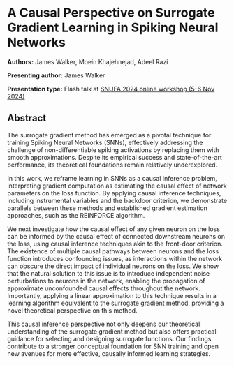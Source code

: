 # A Causal Perspective on Surrogate Gradient Learning in Spiking Neural Networks

**Authors:** James Walker, Moein Khajehnejad, Adeel Razi
                           
**Presenting author:** James Walker

**Presentation type:** Flash talk at [SNUFA 2024 online workshop (5-6 Nov 2024)](https://snufa.net/2024)

## Abstract

The surrogate gradient method has emerged as a pivotal technique for training Spiking Neural Networks (SNNs), effectively addressing the challenge of non-differentiable spiking activations by replacing them with smooth approximations. Despite its empirical success and state-of-the-art performance, its theoretical foundations remain relatively underexplored.

In this work, we reframe learning in SNNs as a causal inference problem, interpreting gradient computation as estimating the causal effect of network parameters on the loss function. By applying causal inference techniques, including instrumental variables and the backdoor criterion, we demonstrate parallels between these methods and established gradient estimation approaches, such as the REINFORCE algorithm.

We next investigate how the causal effect of any given neuron on the loss can be informed by the causal effect of connected downstream neurons on the loss, using causal inference techniques akin to the front-door criterion. The existence of multiple causal pathways between neurons and the loss function introduces confounding issues, as interactions within the network can obscure the direct impact of individual neurons on the loss. We show that the natural solution to this issue is to introduce independent noise perturbations to neurons in the network, enabling the propagation of approximate unconfounded causal effects throughout the network. Importantly, applying a linear approximation to this technique results in a learning algorithm equivalent to the surrogate gradient method, providing a novel theoretical perspective on this method.

This causal inference perspective not only deepens our theoretical understanding of the surrogate gradient method but also offers practical guidance for selecting and designing surrogate functions. Our findings contribute to a stronger conceptual foundation for SNN training and open new avenues for more effective, causally informed learning strategies.
